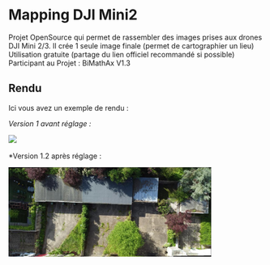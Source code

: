 # Mapping DJI Mini2
Projet OpenSource qui permet de rassembler des images prises aux drones DJI Mini 2/3. Il crée 1 seule image finale (permet de cartographier un lieu)
Utilisation gratuite (partage du lien officiel recommandé si possible) 
Participant au Projet : BiMathAx
V1.3

## Rendu
Ici vous avez un exemple de rendu :

*Version 1 avant réglage :*

<img src="../Illustration/test4.jpeg">

*Version 1.2 après réglage :

<img src="../Illustration/test200_26_reduce.jpeg" width=400px>
